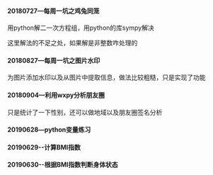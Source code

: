 #### 20180727—每周一坑之鸡兔同笼

用python解二一次方程组，用python的库sympy解决

这里解法的不足之处，如果解是非整数咋处理的

#### 20180827—每周一坑之图片水印

为图片添加水印以及从图片中提取信息，做法比较粗糙，只是实现了功能

#### 20180904—利用wxpy分析朋友圈

只是统计了一下性别，还可以做地域以及朋友圈签名分析
#### 20190628—python变量练习
#### 20190629--计算BMI指数
#### 20190630--根据BMI指数判断身体状态